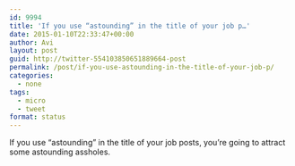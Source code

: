 ```yaml
---
id: 9994
title: 'If you use “astounding” in the title of your job p…'
date: 2015-01-10T22:33:47+00:00
author: Avi
layout: post
guid: http://twitter-554103850651889664-post
permalink: /post/if-you-use-astounding-in-the-title-of-your-job-p/
categories:
  - none
tags:
  - micro
  - tweet
format: status
---
```

If you use “astounding” in the title of your job posts, you’re going to attract some astounding assholes.